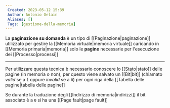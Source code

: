 ```yaml
---
 Created: 2023-05-12 15:39
 Author: Antonio Gelain
 Aliases: []
 Tags: [gestione-della-memoria]
---
```


La **paginazione su domanda** è un tipo di [[Paginazione|paginazione]] utilizzato per gestire la [[Memoria virtuale|memoria virtuale]] caricando in [[Memoria primaria|memoria]] solo le **pagine** necessarie per l'esecuzione dei [[Processo|processi]]

---

Per utilizzare questa tecnica è necessario conoscere lo [[Stato|stato]] delle pagine (in memoria o non), per questo viene salvato un [[Bit|bit]] (chiamato *valid* se a `1` oppure *invalid* se a `0`) per ogni riga della [[Tabella delle pagine|tabella delle pagine]]

Se durante la traduzione degli [[Indirizzo di memoria|indirizzi]] il bit associato è a `0` si ha una [[Page fault|page fault]]